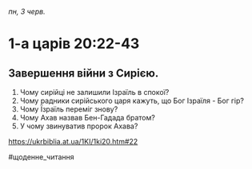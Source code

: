 
_пн, 3 черв._

# 1-а царів 20:22-43

## Завершення війни з Сирією.
1. Чому сирійці не залишили Ізраїль в спокої?
2. Чому радники сирійського царя кажуть, що Бог Ізраїля - Бог гір?
3. Чому Їзраїль переміг знову?
4. Чому Ахав назвав Бен-Гадада братом?
5. У чому звинуватив пророк Ахава?

https://ukrbiblia.at.ua/1KI/1ki20.htm#22 

#щоденне_читання
